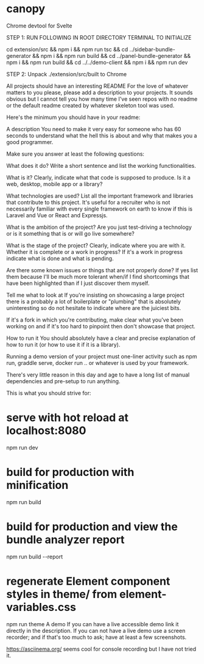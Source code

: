 # canopy
Chrome devtool for Svelte

STEP 1:
RUN FOLLOWING IN ROOT DIRECTORY TERMINAL TO INITIALIZE

cd extension/src && npm i && npm run tsc && cd ../sidebar-bundle-generator && npm i && npm run build && cd ../panel-bundle-generator && npm i && npm run build && cd ../../demo-client && npm i && npm run dev

STEP 2:
Unpack ./extension/src/built to Chrome


All projects should have an interesting README
For the love of whatever matters to you please, please add a description to your projects. It sounds obvious but I cannot tell you how many time I've seen repos with no readme or the default readme created by whatever skeleton tool was used.

Here's the minimum you should have in your readme:

A description
You need to make it very easy for someone who has 60 seconds to understand what the hell this is about and why that makes you a good programmer.

Make sure you answer at least the following questions:

What does it do? Write a short sentence and list the working functionalities.

What is it? Clearly, indicate what that code is supposed to produce. Is it a web, desktop, mobile app or a library?

What technologies are used? List all the important framework and libraries that contribute to this project. It's useful for a recruiter who is not necessarily familiar with every single framework on earth to know if this is Laravel and Vue or React and Expressjs.

What is the ambition of the project? Are you just test-driving a technology or is it something that is or will go live somewhere?

What is the stage of the project? Clearly, indicate where you are with it. Whether it is complete or a work in progress? If it's a work in progress indicate what is done and what is pending.

Are there some known issues or things that are not properly done? If yes list them because I'll be much more tolerant when/if I find shortcomings that have been highlighted than if I just discover them myself.

Tell me what to look at
If you're insisting on showcasing a large project there is a probably a lot of boilerplate or "plumbing" that is absolutely uninteresting so do not hesitate to indicate where are the juiciest bits.

If it's a fork in which you're contributing, make clear what you've been working on and if it's too hard to pinpoint then don't showcase that project.

How to run it
You should absolutely have a clear and precise explanation of how to run it (or how to use it if it is a library).

Running a demo version of your project must one-liner activity such as npm run, graddle serve, docker run .. or whatever is used by your framework.

There's very little reason in this day and age to have a long list of manual dependencies and pre-setup to run anything.

This is what you should strive for:

# serve with hot reload at localhost:8080
npm run dev

# build for production with minification
npm run build

# build for production and view the bundle analyzer report
npm run build --report

# regenerate Element component styles in theme/ from element-variables.css
npm run theme
A demo
If you can have a live accessible demo link it directly in the description. If you can not have a live demo use a screen recorder; and if that's too much to ask; have at least a few screenshots.

https://asciinema.org/ seems cool for console recording but I have not tried it.